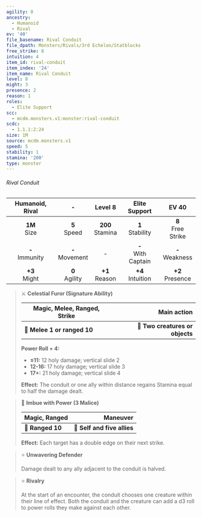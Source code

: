 ```yaml
---
agility: 0
ancestry:
  - Humanoid
  - Rival
ev: '40'
file_basename: Rival Conduit
file_dpath: Monsters/Rivals/3rd Echelon/Statblocks
free_strike: 8
intuition: 4
item_id: rival-conduit
item_index: '24'
item_name: Rival Conduit
level: 8
might: 3
presence: 2
reason: 1
roles:
  - Elite Support
scc:
  - mcdm.monsters.v1:monster:rival-conduit
scdc:
  - 1.1.1:2:24
size: 1M
source: mcdm.monsters.v1
speed: 5
stability: 1
stamina: '200'
type: monster
---
```


###### Rival Conduit

|   Humanoid, Rival   |          -          |       Level 8        |      Elite Support      |         EV 40          |
| :-----------------: | :-----------------: | :------------------: | :---------------------: | :--------------------: |
|  **1M**<br/> Size   |  **5**<br/> Speed   | **200**<br/> Stamina |  **1**<br/> Stability   | **8**<br/> Free Strike |
| **-**<br/> Immunity | **-**<br/> Movement |          -           | **-**<br/> With Captain |  **-**<br/> Weakness   |
|  **+3**<br/> Might  | **0**<br/> Agility  |  **+1**<br/> Reason  |  **+4**<br/> Intuition  |  **+2**<br/> Presence  |

<!-- -->
> ⚔️ **Celestial Furor (Signature Ability)**
>
> | **Magic, Melee, Ranged, Strike** |                 **Main action** |
> | -------------------------------- | ------------------------------: |
> | **📏 Melee 1 or ranged 10**      | **🎯 Two creatures or objects** |
>
> **Power Roll + 4:**
>
> - **≤11:** 12 holy damage; vertical slide 2
> - **12-16:** 17 holy damage; vertical slide 3
> - **17+:** 21 holy damage; vertical slide 4
>
> **Effect:** The conduit or one ally within distance regains Stamina equal to half the damage dealt.

<!-- -->
> 🏹 **Imbue with Power (3 Malice)**
>
> | **Magic, Ranged** |                **Maneuver** |
> | ----------------- | --------------------------: |
> | **📏 Ranged 10**  | **🎯 Self and five allies** |
>
> **Effect:** Each target has a double edge on their next strike.

<!-- -->
> ⭐️ **Unwavering Defender**
>
> Damage dealt to any ally adjacent to the conduit is halved.

<!-- -->
> ⭐️ **Rivalry**
>
> At the start of an encounter, the conduit chooses one creature within their line of effect. Both the conduit and the creature can add a d3 roll to power rolls they make against each other.

